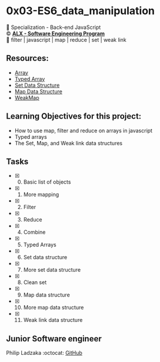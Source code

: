 # 0x03-ES6_data_manipulation

:open_file_folder: Specialization - Back-end JavaScript  
:copyright: **[ALX - Software Engineering Program](https://www.alxafrica.com/)**  
:bookmark: filter | javascript | map | reduce | set | weak link

## Resources:

* [Array](https://developer.mozilla.org/en-US/docs/Web/JavaScript/Reference/Global_Objects/Array)
* [Typed Array](https://developer.mozilla.org/en-US/docs/Web/JavaScript/Typed_arrays)
* [Set Data Structure](https://developer.mozilla.org/en-US/docs/Web/JavaScript/Reference/Global_Objects/Set)
* [Map Data Structure](https://developer.mozilla.org/en-US/docs/Web/JavaScript/Reference/Global_Objects/Map)
* [WeakMap](https://developer.mozilla.org/en-US/docs/Web/JavaScript/Reference/Global_Objects/WeakMap)

## Learning Objectives for this project:

* How to use map, filter and reduce on arrays in javascript
* Typed arrays
* The Set, Map, and Weak link data structures


## Tasks
* [x] 0. Basic list of objects
* [x] 1. More mapping
* [x] 2. Filter
* [x] 3. Reduce
* [x] 4. Combine
* [x] 5. Typed Arrays
* [x] 6. Set data structure
* [x] 7. More set data structure
* [x] 8. Clean set
* [x] 9. Map data structure
* [x] 10. More map data structure
* [x] 11. Weak link data structure

## Junior Software engineer
Philip Ladzaka 
:octocat: [GitHub](https://github.com/Ahercode/)

